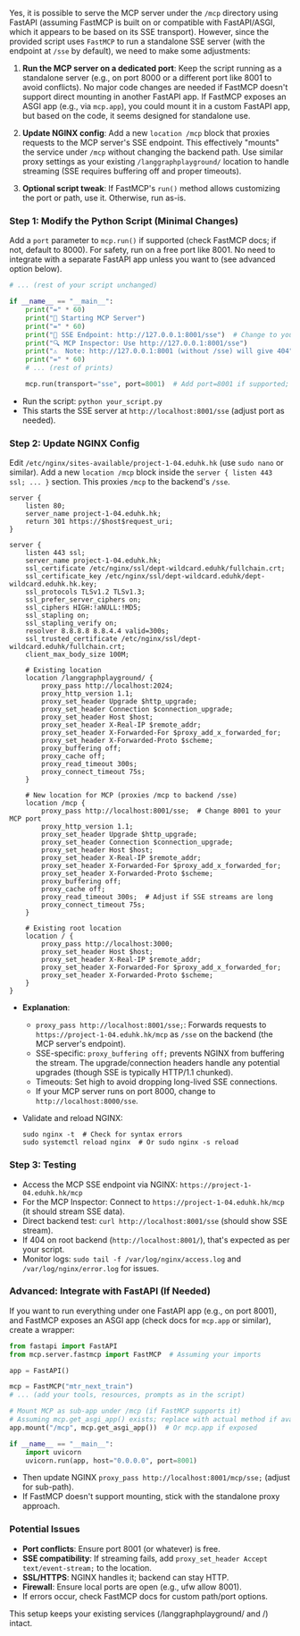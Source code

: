 Yes, it is possible to serve the MCP server under the `/mcp` directory using FastAPI (assuming FastMCP is built on or compatible with FastAPI/ASGI, which it appears to be based on its SSE transport). However, since the provided script uses `FastMCP` to run a standalone SSE server (with the endpoint at `/sse` by default), we need to make some adjustments:

1. **Run the MCP server on a dedicated port**: Keep the script running as a standalone server (e.g., on port 8000 or a different port like 8001 to avoid conflicts). No major code changes are needed if FastMCP doesn't support direct mounting in another FastAPI app. If FastMCP exposes an ASGI app (e.g., via `mcp.app`), you could mount it in a custom FastAPI app, but based on the code, it seems designed for standalone use.

2. **Update NGINX config**: Add a new `location /mcp` block that proxies requests to the MCP server's SSE endpoint. This effectively "mounts" the service under `/mcp` without changing the backend path. Use similar proxy settings as your existing `/langgraphplayground/` location to handle streaming (SSE requires buffering off and proper timeouts).

3. **Optional script tweak**: If FastMCP's `run()` method allows customizing the port or path, use it. Otherwise, run as-is.

### Step 1: Modify the Python Script (Minimal Changes)
Add a `port` parameter to `mcp.run()` if supported (check FastMCP docs; if not, default to 8000). For safety, run on a free port like 8001. No need to integrate with a separate FastAPI app unless you want to (see advanced option below).

```python
# ... (rest of your script unchanged)

if __name__ == "__main__":
    print("=" * 60)
    print("🚀 Starting MCP Server")
    print("=" * 60)
    print("📡 SSE Endpoint: http://127.0.0.1:8001/sse")  # Change to your port
    print("🔍 MCP Inspector: Use http://127.0.0.1:8001/sse")
    print("⚠️  Note: http://127.0.0.1:8001 (without /sse) will give 404")
    print("=" * 60)
    # ... (rest of prints)

    mcp.run(transport="sse", port=8001)  # Add port=8001 if supported; otherwise omit and use default 8000
```

- Run the script: `python your_script.py`
- This starts the SSE server at `http://localhost:8001/sse` (adjust port as needed).

### Step 2: Update NGINX Config
Edit `/etc/nginx/sites-available/project-1-04.eduhk.hk` (use `sudo nano` or similar). Add a new `location /mcp` block inside the `server { listen 443 ssl; ... }` section. This proxies `/mcp` to the backend's `/sse`.

```nginx
server {
    listen 80;
    server_name project-1-04.eduhk.hk;
    return 301 https://$host$request_uri;
}

server {
    listen 443 ssl;
    server_name project-1-04.eduhk.hk;
    ssl_certificate /etc/nginx/ssl/dept-wildcard.eduhk/fullchain.crt;
    ssl_certificate_key /etc/nginx/ssl/dept-wildcard.eduhk/dept-wildcard.eduhk.hk.key;
    ssl_protocols TLSv1.2 TLSv1.3;
    ssl_prefer_server_ciphers on;
    ssl_ciphers HIGH:!aNULL:!MD5;
    ssl_stapling on;
    ssl_stapling_verify on;
    resolver 8.8.8.8 8.8.4.4 valid=300s;
    ssl_trusted_certificate /etc/nginx/ssl/dept-wildcard.eduhk/fullchain.crt;
    client_max_body_size 100M;

    # Existing location
    location /langgraphplayground/ {
        proxy_pass http://localhost:2024;
        proxy_http_version 1.1;
        proxy_set_header Upgrade $http_upgrade;
        proxy_set_header Connection $connection_upgrade;
        proxy_set_header Host $host;
        proxy_set_header X-Real-IP $remote_addr;
        proxy_set_header X-Forwarded-For $proxy_add_x_forwarded_for;
        proxy_set_header X-Forwarded-Proto $scheme;
        proxy_buffering off;
        proxy_cache off;
        proxy_read_timeout 300s;
        proxy_connect_timeout 75s;
    }

    # New location for MCP (proxies /mcp to backend /sse)
    location /mcp {
        proxy_pass http://localhost:8001/sse;  # Change 8001 to your MCP port
        proxy_http_version 1.1;
        proxy_set_header Upgrade $http_upgrade;
        proxy_set_header Connection $connection_upgrade;
        proxy_set_header Host $host;
        proxy_set_header X-Real-IP $remote_addr;
        proxy_set_header X-Forwarded-For $proxy_add_x_forwarded_for;
        proxy_set_header X-Forwarded-Proto $scheme;
        proxy_buffering off;
        proxy_cache off;
        proxy_read_timeout 300s;  # Adjust if SSE streams are long
        proxy_connect_timeout 75s;
    }

    # Existing root location
    location / {
        proxy_pass http://localhost:3000;
        proxy_set_header Host $host;
        proxy_set_header X-Real-IP $remote_addr;
        proxy_set_header X-Forwarded-For $proxy_add_x_forwarded_for;
        proxy_set_header X-Forwarded-Proto $scheme;
    }
}
```

- **Explanation**:
  - `proxy_pass http://localhost:8001/sse;`: Forwards requests to `https://project-1-04.eduhk.hk/mcp` as `/sse` on the backend (the MCP server's endpoint).
  - SSE-specific: `proxy_buffering off;` prevents NGINX from buffering the stream. The upgrade/connection headers handle any potential upgrades (though SSE is typically HTTP/1.1 chunked).
  - Timeouts: Set high to avoid dropping long-lived SSE connections.
  - If your MCP server runs on port 8000, change to `http://localhost:8000/sse`.

- Validate and reload NGINX:
  ```
  sudo nginx -t  # Check for syntax errors
  sudo systemctl reload nginx  # Or sudo nginx -s reload
  ```

### Step 3: Testing
- Access the MCP SSE endpoint via NGINX: `https://project-1-04.eduhk.hk/mcp`
- For the MCP Inspector: Connect to `https://project-1-04.eduhk.hk/mcp` (it should stream SSE data).
- Direct backend test: `curl http://localhost:8001/sse` (should show SSE stream).
- If 404 on root backend (`http://localhost:8001/`), that's expected as per your script.
- Monitor logs: `sudo tail -f /var/log/nginx/access.log` and `/var/log/nginx/error.log` for issues.

### Advanced: Integrate with FastAPI (If Needed)
If you want to run everything under one FastAPI app (e.g., on port 8001), and FastMCP exposes an ASGI app (check docs for `mcp.app` or similar), create a wrapper:

```python
from fastapi import FastAPI
from mcp.server.fastmcp import FastMCP  # Assuming your imports

app = FastAPI()

mcp = FastMCP("mtr_next_train")
# ... (add your tools, resources, prompts as in the script)

# Mount MCP as sub-app under /mcp (if FastMCP supports it)
# Assuming mcp.get_asgi_app() exists; replace with actual method if available
app.mount("/mcp", mcp.get_asgi_app())  # Or mcp.app if exposed

if __name__ == "__main__":
    import uvicorn
    uvicorn.run(app, host="0.0.0.0", port=8001)
```

- Then update NGINX `proxy_pass http://localhost:8001/mcp/sse;` (adjust for sub-path).
- If FastMCP doesn't support mounting, stick with the standalone proxy approach.

### Potential Issues
- **Port conflicts**: Ensure port 8001 (or whatever) is free.
- **SSE compatibility**: If streaming fails, add `proxy_set_header Accept text/event-stream;` to the location.
- **SSL/HTTPS**: NGINX handles it; backend can stay HTTP.
- **Firewall**: Ensure local ports are open (e.g., ufw allow 8001).
- If errors occur, check FastMCP docs for custom path/port options.

This setup keeps your existing services (/langgraphplayground/ and /) intact.
